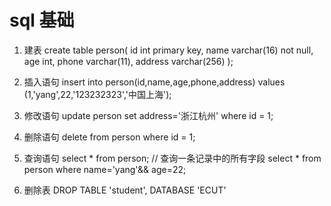 # sql 基础
1. 建表
  create table person(
   id int primary key,
   name varchar(16) not null,
   age int,
   phone varchar(11),
   address varchar(256)
);

2. 插入语句
  insert into person(id,name,age,phone,address)
  values (1,'yang',22,'123232323','中国上海');

3. 修改语句
  update person set address='浙江杭州' where id = 1;

4. 删除语句
  delete from person where id = 1;  

5. 查询语句
  select * from person; // 查询一条记录中的所有字段
  select * from person where name='yang'&& age=22;  
6. 删除表
  DROP TABLE 'student',
       DATABASE 'ECUT'

